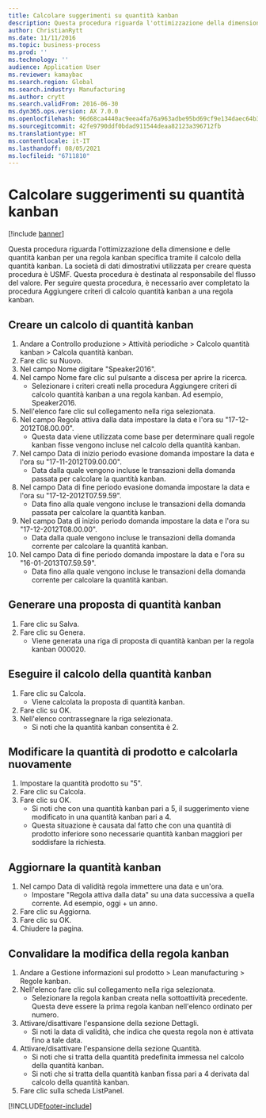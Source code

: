 ```yaml
---
title: Calcolare suggerimenti su quantità kanban
description: Questa procedura riguarda l'ottimizzazione della dimensione e delle quantità kanban per una regola kanban specifica tramite il calcolo della quantità kanban.
author: ChristianRytt
ms.date: 11/11/2016
ms.topic: business-process
ms.prod: ''
ms.technology: ''
audience: Application User
ms.reviewer: kamaybac
ms.search.region: Global
ms.search.industry: Manufacturing
ms.author: crytt
ms.search.validFrom: 2016-06-30
ms.dyn365.ops.version: AX 7.0.0
ms.openlocfilehash: 96d68ca4440ac9eea4fa76a963adbe95bd69cf9e134daec64b39954837207eca
ms.sourcegitcommit: 42fe9790ddf0bdad911544deaa82123a396712fb
ms.translationtype: HT
ms.contentlocale: it-IT
ms.lasthandoff: 08/05/2021
ms.locfileid: "6711810"
---
```

# <a name="calculate-kanban-quantity-suggestions"></a>Calcolare suggerimenti su quantità kanban

[!include [banner](../../includes/banner.md)]

Questa procedura riguarda l'ottimizzazione della dimensione e delle quantità kanban per una regola kanban specifica tramite il calcolo della quantità kanban. La società di dati dimostrativi utilizzata per creare questa procedura è USMF. Questa procedura è destinata al responsabile del flusso del valore. Per seguire questa procedura, è necessario aver completato la procedura Aggiungere criteri di calcolo quantità kanban a una regola kanban.


## <a name="create-a-kanban-quantity-calculation"></a>Creare un calcolo di quantità kanban
1. Andare a Controllo produzione > Attività periodiche > Calcolo quantità kanban > Calcola quantità kanban.
2. Fare clic su Nuovo.
3. Nel campo Nome digitare "Speaker2016".
4. Nel campo Nome fare clic sul pulsante a discesa per aprire la ricerca.
    * Selezionare i criteri creati nella procedura Aggiungere criteri di calcolo quantità kanban a una regola kanban. Ad esempio, Speaker2016.  
5. Nell'elenco fare clic sul collegamento nella riga selezionata.
6. Nel campo Regola attiva dalla data impostare la data e l'ora su "17-12-2012T08.00.00".
    * Questa data viene utilizzata come base per determinare quali regole kanban fisse vengono incluse nel calcolo della quantità kanban.  
7. Nel campo Data di inizio periodo evasione domanda impostare la data e l'ora su "17-11-2012T09.00.00".
    * Data dalla quale vengono incluse le transazioni della domanda passata per calcolare la quantità kanban.  
8. Nel campo Data di fine periodo evasione domanda impostare la data e l'ora su "17-12-2012T07.59.59".
    * Data fino alla quale vengono incluse le transazioni della domanda passata per calcolare la quantità kanban.  
9. Nel campo Data di inizio periodo domanda impostare la data e l'ora su "17-12-2012T08.00.00".
    * Data dalla quale vengono incluse le transazioni della domanda corrente per calcolare la quantità kanban.  
10. Nel campo Data di fine periodo domanda impostare la data e l'ora su "16-01-2013T07.59.59".
    * Data fino alla quale vengono incluse le transazioni della domanda corrente per calcolare la quantità kanban.  

## <a name="generate-kanban-quantity-proposal"></a>Generare una proposta di quantità kanban
1. Fare clic su Salva.
2. Fare clic su Genera.
    * Viene generata una riga di proposta di quantità kanban per la regola kanban 000020.  

## <a name="run-kanban-quantity-calculation"></a>Eseguire il calcolo della quantità kanban
1. Fare clic su Calcola.
    * Viene calcolata la proposta di quantità kanban.  
2. Fare clic su OK.
3. Nell'elenco contrassegnare la riga selezionata.
    * Si noti che la quantità kanban consentita è 2.  

## <a name="change-product-quantity-and-calculate-again"></a>Modificare la quantità di prodotto e calcolarla nuovamente
1. Impostare la quantità prodotto su "5".
2. Fare clic su Calcola.
3. Fare clic su OK.
    * Si noti che con una quantità kanban pari a 5, il suggerimento viene modificato in una quantità kanban pari a 4.  
    * Questa situazione è causata dal fatto che con una quantità di prodotto inferiore sono necessarie quantità kanban maggiori per soddisfare la richiesta.  

## <a name="update-kanban-rule"></a>Aggiornare la quantità kanban
1. Nel campo Data di validità regola immettere una data e un'ora.
    * Impostare "Regola attiva dalla data" su una data successiva a quella corrente. Ad esempio, oggi + un anno.  
2. Fare clic su Aggiorna.
3. Fare clic su OK.
4. Chiudere la pagina.

## <a name="validate-change-on-kanban-rule"></a>Convalidare la modifica della regola kanban
1. Andare a Gestione informazioni sul prodotto > Lean manufacturing > Regole kanban.
2. Nell'elenco fare clic sul collegamento nella riga selezionata.
    * Selezionare la regola kanban creata nella sottoattività precedente. Questa deve essere la prima regola kanban nell'elenco ordinato per numero.  
3. Attivare/disattivare l'espansione della sezione Dettagli.
    * Si noti la data di validità, che indica che questa regola non è attivata fino a tale data.  
4. Attivare/disattivare l'espansione della sezione Quantità.
    * Si noti che si tratta della quantità predefinita immessa nel calcolo della quantità kanban.  
    * Si noti che si tratta della quantità kanban fissa pari a 4 derivata dal calcolo della quantità kanban.  
5. Fare clic sulla scheda ListPanel.



[!INCLUDE[footer-include](../../../includes/footer-banner.md)]